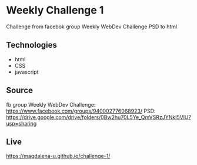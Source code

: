 # Weekly Challenge 1

Challenge from facebok group Weekly WebDev Challenge
PSD to html 

## Technologies
* html
* CSS
* javascript

## Source
fb group Weekly WebDev Challenge: https://www.facebook.com/groups/940002776068923/
PSD: https://drive.google.com/drive/folders/0Bw2hu70L5Ye_QmVSRzJYNkI5VlU?usp=sharing

## Live
https://magdalena-u.github.io/challenge-1/